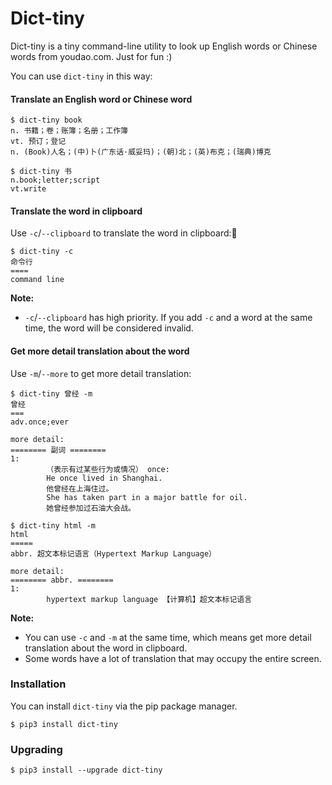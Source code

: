 # Dict-tiny

Dict-tiny is a tiny command-line utility to look up English words or Chinese words from youdao.com. Just for fun :)

You can use `dict-tiny` in this way:



#### Translate an English word or Chinese word

```shell
$ dict-tiny book
n. 书籍；卷；账簿；名册；工作簿
vt. 预订；登记
n. (Book)人名；(中)卜(广东话·威妥玛)；(朝)北；(英)布克；(瑞典)博克
```

```shell
$ dict-tiny 书
n.book;letter;script
vt.write
```


#### Translate the word in clipboard

Use `-c`/`--clipboard` to translate the word in clipboard:

```shell
$ dict-tiny -c
命令行
====
command line
```
**Note:**

* `-c`/`--clipboard` has high priority. If you add `-c` and a word at the same time, the word will be considered invalid.



#### Get more detail translation about the word

Use `-m`/`--more` to get more detail translation:

```shell
$ dict-tiny 曾经 -m
曾经
===
adv.once;ever

more detail:
======== 副词 ========
1:
        （表示有过某些行为或情况） once:
        He once lived in Shanghai.
        他曾经在上海住过。
        She has taken part in a major battle for oil.
        她曾经参加过石油大会战。

```

```shell
$ dict-tiny html -m
html
=====
abbr. 超文本标记语言（Hypertext Markup Language）

more detail:
======== abbr. ========
1:
        hypertext markup language 【计算机】超文本标记语言

```

**Note:**

* You can use `-c` and `-m` at the same time, which means get more detail translation about the word in clipboard.
* Some words have a lot of translation that may occupy the entire screen.



### Installation

You can install `dict-tiny` via the pip package manager.

```shell
$ pip3 install dict-tiny
```

### Upgrading

```shell
$ pip3 install --upgrade dict-tiny
```

